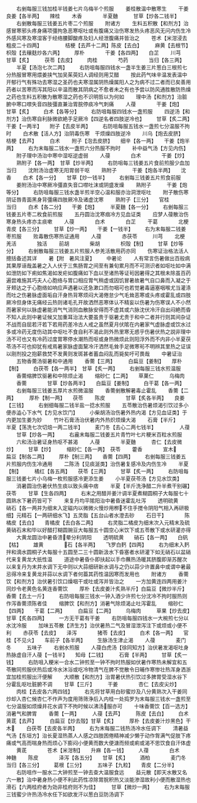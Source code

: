 <!-- { "loadSidebar": true } -->
　　右剉每服三钱加桂半钱姜七片乌梅半个煎服
　　姜桂散温中散寒生
　　干姜　　　　良姜【各半两】　　辣桂
　　木香　　　　半夏麯　　　甘草【炒各二钱半】
　　右剉散每服三钱姜五片枣二个煎服
　　附诸方
　　生料五积散【和剂方】治感冒寒邪头疼身痛项彊拘急恶寒呕吐或有腹痛又治伤寒发热头疼恶风无问内伤生冷外感风寒及寒湿客于经络腰脚酸疼及妇人经泄腹痛并皆治之
　　苍术【米泔浸去粗皮二十四两】　　　　　桔梗【去芦十二两】陈皮【去白】　　　麻黄【去根节】　　枳殻【去穰麸炒各六两】
　　厚朴　　　　干姜【各四两】　　白芷
　　川芎　　　　甘草【炙】　　　茯苓【去皮】
　　肉桂　　　　芍药　　　　当归【各三两】
　　半夏【汤泡七次二两】
　　右防咀每服四钱水一盏半生姜三片葱白三根煎七分热服冒寒用煨姜挟气加吴茱萸妇人调经则用艾醋
　　按此药气味辛温发表温中开郁行气有殊功去寒湿之圣药也夫寒湿属阴热燥属阳人之为病不过二者而已矣善用药者以苦寒而泻其阳以辛温而散其阴病之不愈者未之有也予尝以防风通胜散防热燥之药也生料五积散为散寒湿之药也不识明哲以为何如
　　理中汤【和剂方】治脏腑中寒口噤失音四肢彊直兼治胃脘停痰冷气刺痛
　　人葠　　　　干姜【炮】　　　甘草【炙】
　　白术【各等分】
　　右防咀每服四钱水一盏煎服
　　四逆汤【和剂方】治伤寒自利脉微欲絶手足厥冷【四逆名者四肢逆冷也】
　　甘草【炙二两】　　干姜【一两半】　　附子【去皮半两】
　　右防咀每服五钱水一盏煎七分温服不拘时
　　白术散【活人方】治阴毒伤寒　干烦燥四肢逆冷
　　川乌【炮去皮脐】　　桔梗【去芦】　　　白术
　　附子【泡去皮脐】　　细辛【各一两】　　干姜【炮半两】
　　右为末每服二钱水一盏煎六分热服不拘时
　　补中益气汤【方见内伤】
　　附子理中汤治中寒中湿呕逆虚弱
　　人葠　　　　白术　　　　干姜【炒】
　　熟附子【各一两】　甘草【炒半两】
　　右防咀每三钱姜五片食前煎服少血加当归
　　沈附汤治虚寒无阳胃弱干呕
　　熟附子　　　干姜【炮各半两】　　沈香
　　白术【各一分】　　甘草【炒一钱半】
　　右剉每三钱姜五片煎食前服
　　姜附汤治中寒厥冷彊直失音口噤吐沫或阴盛发燥
　　熟附子　　　干姜【炮等分】
　　右防咀每服三钱水盏半煎半空心温和服亦治洞泄呕吐
　　附子散伤寒阴证唇青面黑身背彊痛四肢厥冷及诸虚沈寒
　　熟附子【三分】　　官桂　　　　当归
　　白术【各二分】　　干姜【炮】　　　半夏麯【各一分】
　　右剉每服三钱姜五片枣二枚食前煎服
　　五丹圆治沈寒痼冷方见血证类
　　应梦人葠散治伤寒身热头疼亦主痰嗽
　　人葠　　　　白术　　　　白芷
　　干葛　　　　北梗　　　　青皮【各三分】
　　甘草【炒一两】　　干姜【一钱半】
　　右为末每服二钱姜枣煎服
　　败毒散伤寒热证通用
　　人葠　　　　赤茯苓　　　川芎
　　北梗　　　　羌活　　　　独活
　　前胡　　　　柴胡　　　　枳殻【制】
　　甘草【炒等分】
　　右剉散每服三钱姜五片煎服人参羌活散用药亦同
　　伤寒证治格法活人摠括备述其详
　　暑【附　暑风注夏】
　　中暑论
　　人有常言伤暑做出百般病其果厚诬哉盖暑之入人伏于三焦肠胃之间至有兼旬累月而不可测识者如呕吐如中满如泄防如下痢如焦渴如发疟如腹痛如下血以至诸热等证茍因暑得之其根未除虽百药遍尝难施其巧夫人心胞络与胃口相应胃气稍虚或因饥冒暑故暑气自口鼻而入凝之于牙颊达之于心胞络如响应声遇暑以还急漱口而勿咽可也若觉暑毒逼塞咽喉尤当灌涤而吐之伤暑脉虚面垢自汗身热背寒烦闷大渴倦怠少气毛耸恶寒或头疼或霍乱或四肢厥冷但身体无痛经云热则诸毛孔开故洒然恶寒体认不精妄以伤暑为伤寒误人不小然而暑家何以脉虚暑能消气气消则血散脉安得而不虚其或六脉沈伏冷汗自出闷絶而昏不知人此则中暑证候又加重耳治法大要虽贵于驱暑尤贵于和中二者并行则其间杂证不战而自屈若汗若下若用药差冷古人戒之虽然夏月伏隂在内暑家气虚脉虚或饮水过多或冷药无度伤动其中呕吐不食自利不渴此则外热里寒无惑乎伤暑伏热之説非理中汤不可也又有冷药过度胃寒停水潮热而呕或身热微烦此则阳浮外而不内非小半夏茯苓汤不可也抑犹有戒焉暑家脉虚面黧冷汗洒然毛耸手足微寒茍不明辨其里热之证误以刚剂投之抱薪救焚不发黄则发斑甚者蓄血闷乱而毙矣吁可畏哉
　　中暑证治
　　五物香薷汤驱暑和中通用
　　香薷【三两】　　　白扁豆【姜制】　　厚朴【制】
　　白茯苓【各一两半】　甘草【炙一两】
　　右剉每服三钱水煎温服
　　香薷缩脾饮驱暑和中除烦止渴
　　缩砂仁【二两】　　草菓仁　　　乌梅肉
　　香薷　　　　甘草【炒各两半】　　白扁豆【姜制】
　　白干葛【各一两】
　　右剉每服三钱姜五厚片水煎微温服
　　香薷剉散解暑毒止霍乱
　　香薷【二两】　　　厚朴【制一两】　　茯苓
　　陈皮　　　　甘草【炙各半两】　　良姜【三钱】
　　右剉细每服二钱半盐一捻水煎服
　　五苓散治伤暑烦渴引饮过多小便赤澁心下水气【方见水饮门】
　　小柴胡汤治伤暑外热内渴【方见血证类】于内更加生姜为妙
　　竹叶石膏汤治伏暑内外热炽烦燥大渴
　　石膏【半斤】　　　半夏【荡洗七次切焙一两二钱半】
　　麦门冬【去心二两七钱半】　　　　　人葠
　　甘草【炒各一两】
　　右麄末每服二钱姜五片青竹叶七片粳米百粒水煎服
　　六和汤治暑证身热呕不甚渴
　　人葠　　　　半夏麯　　　杏仁【去皮微炒】
　　甘草【炒】　　　缩砂仁【各一两】　茯苓
　　藿香　　　　宣木　　　扁豆【制各二两】
　　厚朴【制三两】　　香薷【四两】
　　右剉每服三钱姜五片煎服内伤生冷通用
　　二陈汤【见痰涎类】治伤暑复感冷及内伤生冷
　　半夏【制】　　　橘红【各五两】　　茯苓【三两】
　　甘草【炙一两】
　　右防咀每服三钱姜七片小乌梅一枚煎服感冷更添生姜
　　小半夏茯苓汤【方见水饮类】
　　消暑圆治伤暑伏热生痰以致头痛中痞
　　半夏【半斤洗浄醋二升半煮干别碾】　　　　茯苓
　　甘草【生各四两】
　　右末之用醋并姜汁调半夏煮糊圆桐子大每服七十圆熟水下暑药皆可下
　　来复丹均平隂阳治中暑昏迷霍乱吐泻
　　透明硫黄　　硝石【各一两并为细末入定磁内以微微火慢炒用栁不住手搅令阴阳气相入再研极细】元精石【一两研细水飞】五灵脂【五台山者水澄去砂
　　石日干】　　　　陈橘皮【去白】　　青橘皮【去白各二两】
　　右灵脂二橘皮为细末次入元精末及硫黄硝石末和毕以好醋打糊圆豌豆大每服五十圆空心米饮下或五苓散下或水研灌亦得
　　大黄龙圆治中暑昏溃晕分利阴阳
　　透明硫黄　　硝石【各一两】　　白矾【枯】
　　雄黄　　　　石【各半两】　　飞罗白麫【四两】
　　右为细末入麫拌和滴水圆桐子大每服十五圆至二三十圆新汲水下昏塞者水研灌下如无硝石以盆硝代来复黄龙大扺性温
　　道途中暑昏仆即扶起以手巾蘸热汤暖其脐腹即渐苏醒次以来复丹为末井水调下无中则以大蒜细研新水调与之仍以蒜少许置鼻中或谓中暑最忌得冷来复黄龙并蒜以水调下者何葢其药性温因寒而发用也
　　附诸方
　　香薷饮【和剂方】治伏暑引饮口燥咽干或吐或泻并皆治之
　　一方加黄连四两用姜汁同炒令老黄色名黄连香薷饮
　　厚朴【去皮姜汁炙熟半斤】白扁豆【微炒半斤】　香薷【去土一斤】
　　右防咀每服三钱水一钟入酒少许煎七分沈冷不拘时服热则作泻香薷须陈者佳
　　缩脾饮【和剂方】消暑气除烦渴止吐泻霍乱
　　缩砂仁【四两】　　干葛【二两】　　　白扁豆【二两】
　　乌梅肉　　　草果【炒去皮】　　甘草【炙各四两】
　　一方无干葛有干姜
　　右防咀每服四钱水一大椀煎七分以水沈冷服
　　加味五苓散【济生方】治伏暑热二气及冒湿泄泻注下或烦或小便不利
　　赤茯苓【去皮】　　泽泻　　　　猪苓【去皮】
　　白术【各一两】　　官桂【不见火】　　车前子【各半两】
　　生脉汤生津止渴
　　人葠　　　　麦门冬　　　五味子
　　右剉水煎服
　　人葠白虎汤【徐同知方】治伏暑发渴呕吐身热脉虚自汗人葠【一钱半】　　知母【二钱】　　　石膏【半两】
　　甘草【炙一钱】
　　右防咀入粳米一合水二钟煎至一钟不拘时热服如伏暑作寒热未解宜和五苓散同煎服伏热后或冷水沐浴或吃冷物清气在脾不觉散令日晡作寒惨壮热浑身洒浙宜加桂煎服出汗便解
　　大顺散【和剂方】治胃暑伏热引饮过多脾胃受湿水谷下分霍乱呕吐脏腑不调
　　甘草【三斤】　　　干姜　　　　杏仁【去皮尖炒】
　　肉桂【去皮各六两四钱】
　　右先将甘草用白砂蜜炒及八分黄熟次入干姜同炒却入杏仁候杏仁不作声为度用筛筛浄后入内桂一处捣罗为末每服三钱水一盏煎至七分温服如烦燥井花水调下不拘时候以沸汤服亦可
　　十味香薷饮【百一选方】消暑气和脾胃
　　香薷【一两】　　　人葠【去芦】　　　陈皮【去白】
　　白术　　　　黄茋【去芦】　　　白扁豆【炒去殻】甘草【炙】　　　厚朴【去皮姜汁炒黑色】干木
　　白茯苓【去皮各半两】
　　右为末每服二钱热汤冷水任调下
　　清暑益气汤【东垣方】治长夏湿热蒸人人感之四肢困倦精神减少懒于动作胷满气促肢下疼痛或气高而喘身热而烦心下膨闷小便黄而数大便溏而频或痢或渴不思饮食自汗体虚
　　黄茋　　　　苍术【米泔制】　　升麻【各一钱】
　　人葠　　　　白术　　　　神麯
　　陈皮　　　　泽泻【各五分】　　甘草【炙】
　　酒柏　　　　麦门冬　　　当归【各三分】
　　葛根【三分】　　　五味子【九粒】　　青皮【二分半】
　　右防咀作一服水二大钟煎至一钟去查大温服食远
　　益元散【即天水散又名六一散】治中暑身热小便不利此药性凉除胃脘积热又淡能渗湿故利小便而散湿热也滑石【六两桂府者为効非桂府则不为佳】　　　甘草【微炒一两】
　　右为末每服三钱蜜少许热汤冷水任下如欲发汗以葱白豆防汤调下
